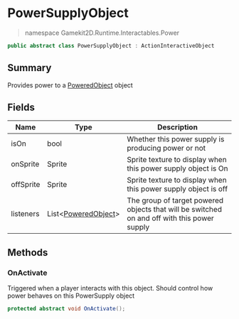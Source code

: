 # PowerSupplyObject
> namespace Gamekit2D.Runtime.Interactables.Power
```csharp
public abstract class PowerSupplyObject : ActionInteractiveObject
```

## Summary
Provides power to a [PoweredObject](./PoweredObject.md) object

## Fields
| Name | Type | Description |
|------|------|-------------|
| isOn | bool | Whether this power supply is producing power or not |
| onSprite | Sprite | Sprite texture to display when this power supply object is On |
| offSprite | Sprite | Sprite texture to display when this power supply object is off |
| listeners | List<[PoweredObject](./PoweredObject.md)> | The group of target powered objects that will be switched on and off with this power supply |

## Methods
### OnActivate
Triggered when a player interacts with this object. Should control how power behaves on this PowerSupply object
```csharp
protected abstract void OnActivate();
```